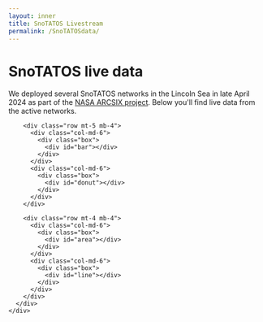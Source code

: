 ```yaml
---
layout: inner
title: SnoTATOS Livestream
permalink: /SnoTATOSdata/
---
```

<html lang="en">
<head>
  <meta charset="UTF-8" />
  <meta http-equiv="X-UA-Compatible" content="IE=edge" />
  <meta name="viewport" content="width=device-width, initial-scale=1" />
  <title>SnoTATOS livestream</title>

  <link
  rel="stylesheet"
  href="https://stackpath.bootstrapcdn.com/bootstrap/4.2.1/css/bootstrap.min.css"
  />

  <link
  rel="stylesheet"
  href="https://maxcdn.bootstrapcdn.com/font-awesome/4.7.0/css/font-awesome.min.css"
  />
  <link
  href="https://fonts.googleapis.com/css?family=Titillium+Web:400,600,700"
  rel="stylesheet"
  />

  <link rel="stylesheet" href="styles.css" />
</head>

<h1>SnoTATOS live data</h1>

<p> We deployed several SnoTATOS networks in the Lincoln Sea in late April 2024 as part of the <a href="https://espo.nasa.gov/arcsix/content/ARCSIX" target="_blank" rel="noopener noreferrer">NASA ARCSIX project</a>. Below you'll find live data from the active networks.

<body>
  <div id="wrapper">
    <div class="content-area">
      <div class="container-fluid">
        <!-- <div class="text-right mt-3 mb-3 d-fixed">
          <a
          href="https://github.com/apexcharts/apexcharts.js/tree/master/samples/vanilla-js/dashboards/modern"
          target="_blank"
          class="btn btn-outline-primary mr-2"
          >
          <span class="btn-text">View Code</span>
        </a>
      </div> -->
      <div class="main">
        <div class="row sparkboxes mt-4 mb-4 ml-4 mr-4">
          <div class="container-fluid">
            <div class="box">
              <div id="spark1"></div>
              <div id="spark2"</div>
            </div>
          </div>
        </div>


        <div class="row mt-5 mb-4">
          <div class="col-md-6">
            <div class="box">
              <div id="bar"></div>
            </div>
          </div>
          <div class="col-md-6">
            <div class="box">
              <div id="donut"></div>
            </div>
          </div>
        </div>

        <div class="row mt-4 mb-4">
          <div class="col-md-6">
            <div class="box">
              <div id="area"></div>
            </div>
          </div>
          <div class="col-md-6">
            <div class="box">
              <div id="line"></div>
            </div>
          </div>
        </div>
      </div>
    </div>
  </div>
</div>

<script src="https://cdnjs.cloudflare.com/ajax/libs/jquery/3.2.1/jquery.slim.min.js"></script>
<script src="https://cdn.jsdelivr.net/npm/apexcharts"></script>
<script src="data.js"></script>
<script src="./js/plotSnotatos.js"></script>
<script src="scripts.js"></script>

<script></script>
</body>
</html>
